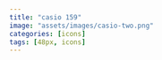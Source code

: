```yaml
---
title: "casio 159"
image: "assets/images/casio-two.png"
categories: [icons]
tags: [48px, icons]
---
```


